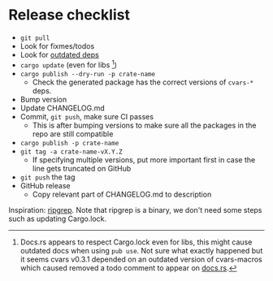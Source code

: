 # Release checklist

- `git pull`
- Look for fixmes/todos
- Look for [outdated deps](https://deps.rs/repo/github/martin-t/cvars)
- `cargo update` (even for libs [^lockfile])
- `cargo publish --dry-run -p crate-name`
  - Check the generated package has the correct versions of `cvars-*` deps.
- Bump version
- Update CHANGELOG.md
- Commit, `git push`, make sure CI passes
  - This is after bumping versions to make sure all the packages in the repo are still compatible
- `cargo publish -p crate-name`
- `git tag -a crate-name-vX.Y.Z`
  - If specifying multiple versions, put more important first in case the line gets truncated on GitHub
- `git push` the tag
- GitHub release
  - Copy relevant part of CHANGELOG.md to description

Inspiration: [ripgrep](https://github.com/BurntSushi/ripgrep/blob/master/RELEASE-CHECKLIST.md). Note that ripgrep is a binary, we don't need some steps such as updating Cargo.lock.

[^lockfile]: Docs.rs appears to respect Cargo.lock even for libs, this might cause outdated docs when using `pub use`.
  Not sure what exactly happened but it seems cvars v0.3.1 depended on an outdated version of cvars-macros
  which caused removed a todo comment to appear on [docs.rs](https://docs.rs/cvars/0.3.1/cvars/macro.cvars.html).
